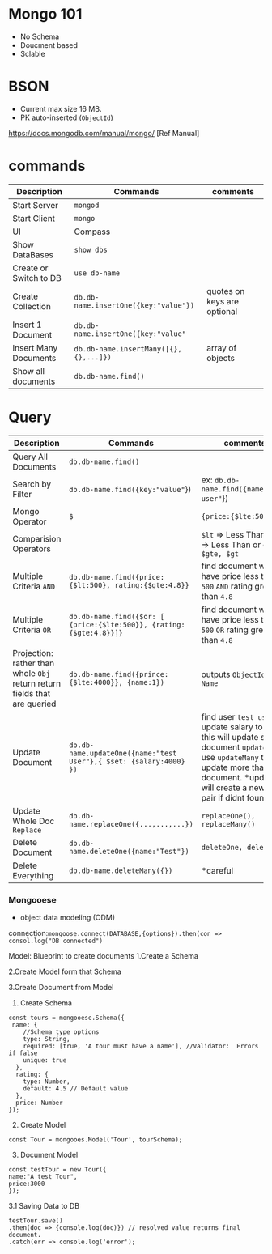 # Mongo 101

- No Schema
- Doucment based
- Sclable

# BSON

- Current max size 16 MB.
- PK auto-inserted (`ObjectId`)

https://docs.mongodb.com/manual/mongo/ [Ref Manual]

# commands

| Description            | Commands                              | comments                    |
| ---------------------- | ------------------------------------- | --------------------------- |
| Start Server           | `mongod`                              |
| Start Client           | `mongo`                               |
| UI                     | Compass                               |                             |
| Show DataBases         | `show dbs`                            |
| Create or Switch to DB | `use db-name`                         |
| Create Collection      | `db.db-name.insertOne({key:"value"})` | quotes on keys are optional |
| Insert 1 Document      | `db.db-name.insertOne({key:"value"`   |                             |
| Insert Many Documents  | `db.db-name.insertMany([{},{},...]})` | array of objects            |
| Show all documents     | `db.db-name.find()`                   |                             |

# Query

| Description                                                               | Commands                                                            | comments                                                                                                                                                                                        |
| ------------------------------------------------------------------------- | ------------------------------------------------------------------- | ----------------------------------------------------------------------------------------------------------------------------------------------------------------------------------------------- |
| Query All Documents                                                       | `db.db-name.find()`                                                 |                                                                                                                                                                                                 |
| Search by Filter                                                          | `db.db-name.find({key:"value"`})                                    | ex: `db.db-name.find({name:"test user"`})                                                                                                                                                       |
| Mongo Operator                                                            | `$`                                                                 | `{price:{$lte:500}}`                                                                                                                                                                            |
| Comparision Operators                                                     |                                                                     | `$lt` => Less Than `$lte` => Less Than or qual , `$gte, $gt`                                                                                                                                    |
| Multiple Criteria `AND`                                                   | `db.db-name.find({price:{$lt:500}, rating:{$gte:4.8}}`              | find document which have price less than `500` `AND` rating greater than `4.8`                                                                                                                  |
| Multiple Criteria `OR`                                                    | `db.db-name.find({$or: [ {price:{$lte:500}}, {rating:{$gte:4.8}}]}` | find document which have price less than `500` `OR` rating greater than `4.8`                                                                                                                   |
| Projection: rather than whole `Obj` return return fields that are queried | `db.db-name.find({prince:{$lte:4000}}, {name:1})`                   | outputs `ObjectId, Name`                                                                                                                                                                        |
| Update Document                                                           | `db.db-name.updateOne({name:"test User"},{ $set: {salary:4000} })`  | find user `test user` update salary to `4000` this will update single document `updateOne` use `updateMany` to update more than One document. \*update will create a new KV pair if didnt found |
| Update Whole Doc `Replace`                                                | `db.db-name.replaceOne({...,...,...})`                              | `replaceOne(), replaceMany()`                                                                                                                                                                   |
| Delete Document                                                           | `db.db-name.deleteOne({name:"Test"})`                               | `deleteOne, deleteMany`                                                                                                                                                                         |
| Delete Everything                                                         | `db.db-name.deleteMany({})`                                         | \*careful                                                                                                                                                                                       |


### Mongooese
- object data modeling (ODM)

connection:`mongoose.connect(DATABASE,{options}).then(con => consol.log("DB connected")`

Model: Blueprint to create documents
1.Create a Schema

2.Create Model form that Schema

3.Create Document from Model

1. Create Schema
```
const tours = mongooese.Schema({
 name: {
    //Schema type options
    type: String,
    required: [true, 'A tour must have a name'], //Validator:  Errors if false
    unique: true
  },
  rating: {
    type: Number,
    default: 4.5 // Default value
  },
  price: Number
});
```
2. Create Model
```
const Tour = mongooes.Model('Tour', tourSchema);
```
3. Document Model
```
const testTour = new Tour({
name:"A test Tour",
price:3000
});
```
3.1 Saving Data to DB
```
testTour.save()
.then(doc => {console.log(doc)}) // resolved value returns final document.
.catch(err => console.log('error');
```


